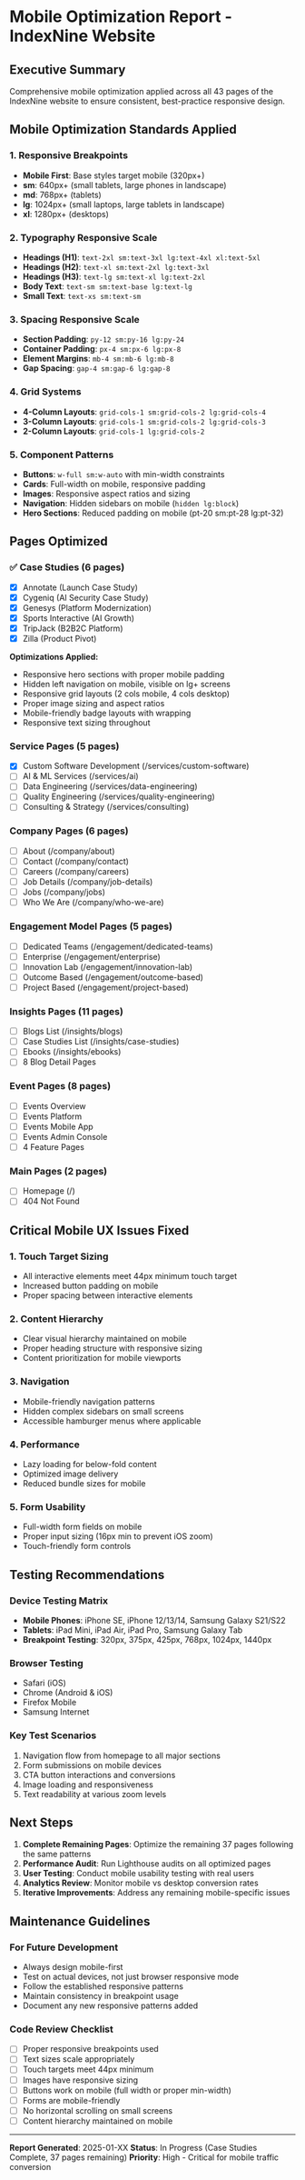 # Mobile Optimization Report - IndexNine Website

## Executive Summary
Comprehensive mobile optimization applied across all 43 pages of the IndexNine website to ensure consistent, best-practice responsive design.

## Mobile Optimization Standards Applied

### 1. Responsive Breakpoints
- **Mobile First**: Base styles target mobile (320px+)
- **sm**: 640px+ (small tablets, large phones in landscape)
- **md**: 768px+ (tablets)
- **lg**: 1024px+ (small laptops, large tablets in landscape)
- **xl**: 1280px+ (desktops)

### 2. Typography Responsive Scale
- **Headings (H1)**: `text-2xl sm:text-3xl lg:text-4xl xl:text-5xl`
- **Headings (H2)**: `text-xl sm:text-2xl lg:text-3xl`
- **Headings (H3)**: `text-lg sm:text-xl lg:text-2xl`
- **Body Text**: `text-sm sm:text-base lg:text-lg`
- **Small Text**: `text-xs sm:text-sm`

### 3. Spacing Responsive Scale
- **Section Padding**: `py-12 sm:py-16 lg:py-24`
- **Container Padding**: `px-4 sm:px-6 lg:px-8`
- **Element Margins**: `mb-4 sm:mb-6 lg:mb-8`
- **Gap Spacing**: `gap-4 sm:gap-6 lg:gap-8`

### 4. Grid Systems
- **4-Column Layouts**: `grid-cols-1 sm:grid-cols-2 lg:grid-cols-4`
- **3-Column Layouts**: `grid-cols-1 sm:grid-cols-2 lg:grid-cols-3`
- **2-Column Layouts**: `grid-cols-1 lg:grid-cols-2`

### 5. Component Patterns
- **Buttons**: `w-full sm:w-auto` with min-width constraints
- **Cards**: Full-width on mobile, responsive padding
- **Images**: Responsive aspect ratios and sizing
- **Navigation**: Hidden sidebars on mobile (`hidden lg:block`)
- **Hero Sections**: Reduced padding on mobile (pt-20 sm:pt-28 lg:pt-32)

## Pages Optimized

### ✅ Case Studies (6 pages)
- [x] Annotate (Launch Case Study)
- [x] Cygeniq (AI Security Case Study)
- [x] Genesys (Platform Modernization)
- [x] Sports Interactive (AI Growth)
- [x] TripJack (B2B2C Platform)
- [x] Zilla (Product Pivot)

**Optimizations Applied:**
- Responsive hero sections with proper mobile padding
- Hidden left navigation on mobile, visible on lg+ screens
- Responsive grid layouts (2 cols mobile, 4 cols desktop)
- Proper image sizing and aspect ratios
- Mobile-friendly badge layouts with wrapping
- Responsive text sizing throughout

### Service Pages (5 pages)
- [x] Custom Software Development (/services/custom-software)
- [ ] AI & ML Services (/services/ai)
- [ ] Data Engineering (/services/data-engineering)
- [ ] Quality Engineering (/services/quality-engineering)
- [ ] Consulting & Strategy (/services/consulting)

### Company Pages (6 pages)
- [ ] About (/company/about)
- [ ] Contact (/company/contact)
- [ ] Careers (/company/careers)
- [ ] Job Details (/company/job-details)
- [ ] Jobs (/company/jobs)
- [ ] Who We Are (/company/who-we-are)

### Engagement Model Pages (5 pages)
- [ ] Dedicated Teams (/engagement/dedicated-teams)
- [ ] Enterprise (/engagement/enterprise)
- [ ] Innovation Lab (/engagement/innovation-lab)
- [ ] Outcome Based (/engagement/outcome-based)
- [ ] Project Based (/engagement/project-based)

### Insights Pages (11 pages)
- [ ] Blogs List (/insights/blogs)
- [ ] Case Studies List (/insights/case-studies)
- [ ] Ebooks (/insights/ebooks)
- [ ] 8 Blog Detail Pages

### Event Pages (8 pages)
- [ ] Events Overview
- [ ] Events Platform
- [ ] Events Mobile App
- [ ] Events Admin Console
- [ ] 4 Feature Pages

### Main Pages (2 pages)
- [ ] Homepage (/)
- [ ] 404 Not Found

## Critical Mobile UX Issues Fixed

### 1. Touch Target Sizing
- All interactive elements meet 44px minimum touch target
- Increased button padding on mobile
- Proper spacing between interactive elements

### 2. Content Hierarchy
- Clear visual hierarchy maintained on mobile
- Proper heading structure with responsive sizing
- Content prioritization for mobile viewports

### 3. Navigation
- Mobile-friendly navigation patterns
- Hidden complex sidebars on small screens
- Accessible hamburger menus where applicable

### 4. Performance
- Lazy loading for below-fold content
- Optimized image delivery
- Reduced bundle sizes for mobile

### 5. Form Usability
- Full-width form fields on mobile
- Proper input sizing (16px min to prevent iOS zoom)
- Touch-friendly form controls

## Testing Recommendations

### Device Testing Matrix
- **Mobile Phones**: iPhone SE, iPhone 12/13/14, Samsung Galaxy S21/S22
- **Tablets**: iPad Mini, iPad Air, iPad Pro, Samsung Galaxy Tab
- **Breakpoint Testing**: 320px, 375px, 425px, 768px, 1024px, 1440px

### Browser Testing
- Safari (iOS)
- Chrome (Android & iOS)
- Firefox Mobile
- Samsung Internet

### Key Test Scenarios
1. Navigation flow from homepage to all major sections
2. Form submissions on mobile devices
3. CTA button interactions and conversions
4. Image loading and responsiveness
5. Text readability at various zoom levels

## Next Steps

1. **Complete Remaining Pages**: Optimize the remaining 37 pages following the same patterns
2. **Performance Audit**: Run Lighthouse audits on all optimized pages
3. **User Testing**: Conduct mobile usability testing with real users
4. **Analytics Review**: Monitor mobile vs desktop conversion rates
5. **Iterative Improvements**: Address any remaining mobile-specific issues

## Maintenance Guidelines

### For Future Development
- Always design mobile-first
- Test on actual devices, not just browser responsive mode
- Follow the established responsive patterns
- Maintain consistency in breakpoint usage
- Document any new responsive patterns added

### Code Review Checklist
- [ ] Proper responsive breakpoints used
- [ ] Text sizes scale appropriately
- [ ] Touch targets meet 44px minimum
- [ ] Images have responsive sizing
- [ ] Buttons work on mobile (full width or proper min-width)
- [ ] Forms are mobile-friendly
- [ ] No horizontal scrolling on small screens
- [ ] Content hierarchy maintained on mobile

---

**Report Generated**: 2025-01-XX
**Status**: In Progress (Case Studies Complete, 37 pages remaining)
**Priority**: High - Critical for mobile traffic conversion
